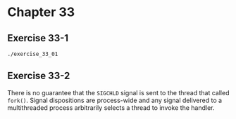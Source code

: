 # Chapter 33

## Exercise 33-1

```sh
./exercise_33_01
```

## Exercise 33-2

There is no guarantee that the `SIGCHLD` signal is sent to the thread that called `fork()`. Signal dispositions are process-wide and any signal delivered to a multithreaded process arbitrarily selects a thread to invoke the handler.
